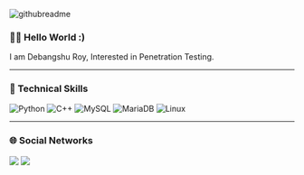 <!--
**Debang5hu/Debang5hu** is a ✨ _special_ ✨ repository because its `README.md` (this file) appears on your GitHub profile.

Here are some ideas to get you started:

- 🔭 I’m currently working on ...
- 🌱 I’m currently learning ...
- 👯 I’m looking to collaborate on ...
- 🤔 I’m looking for help with ...
- 💬 Ask me about ...
- 📫 How to reach me: ...
- 😄 Pronouns: ...
- ⚡ Fun fact: ...
-->

![githubreadme](https://github.com/Debang5hu/arp-mitm/assets/114200360/5ffbe07f-1166-40c6-bf5f-6e9ccc3cc859)  


### 👋🏻 Hello World :)  

I am Debangshu Roy, Interested in Penetration Testing.  

---  

### 💼 Technical Skills

![Python](https://img.shields.io/badge/python-3670A0?style=for-the-badge&logo=python&logoColor=ffdd54)  ![C++](https://img.shields.io/badge/c++-%2300599C.svg?style=for-the-badge&logo=c%2B%2B&logoColor=white)  ![MySQL](https://img.shields.io/badge/mysql-%2300f.svg?style=for-the-badge&logo=mysql&logoColor=white)  ![MariaDB](https://img.shields.io/badge/MariaDB-003545?style=for-the-badge&logo=mariadb&logoColor=white)  ![Linux](https://img.shields.io/badge/Linux-FCC624?style=for-the-badge&logo=linux&logoColor=black)   

---  

### 🌐 Social Networks  

<p align="left">
<a href="https://github.com/Debang5hu" target="blank">  <img align="center" src="https://img.shields.io/badge/GitHub-100000?style=for-the-badge&logo=github&logoColor=white"/></a>
<a href="https://linkedin.com/in/debangshu-roy-773827254" target="blank">  <img align="center" src="https://img.shields.io/badge/LinkedIn-0077B5?style=for-the-badge&logo=linkedin&logoColor=white"/></a>
</p>

